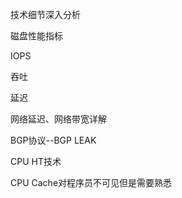 技术细节深入分析

磁盘性能指标

IOPS

吞吐

延迟



网络延迟、网络带宽详解



BGP协议--BGP LEAK



CPU HT技术



CPU Cache对程序员不可见但是需要熟悉





